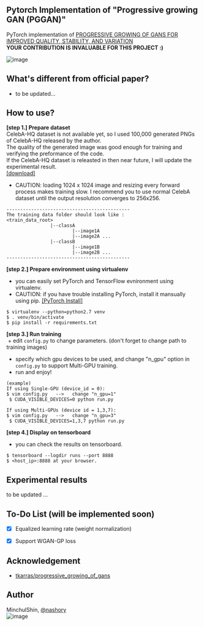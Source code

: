 ## Pytorch Implementation of "Progressive growing GAN (PGGAN)"
PyTorch implementation of [PROGRESSIVE GROWING OF GANS FOR IMPROVED QUALITY, STABILITY, AND VARIATION](http://research.nvidia.com/sites/default/files/pubs/2017-10_Progressive-Growing-of//karras2017gan-paper.pdf)   
__YOUR CONTRIBUTION IS INVALUABLE FOR THIS PROJECT :)__ 

![image](https://puu.sh/ydG0E/e0f32b0d92.png)

## What's different from official paper?
+ to be updated...


## How to use?
__[step 1.] Prepare dataset__   
CelebA-HQ dataset is not available yet, so I used 100,000 generated PNGs of CelebA-HQ released by the author.   
The quality of the generated image was good enough for training and verifying the preformance of the code.  
If the CelebA-HQ dataset is releasted in then near future, I will update the experimental result.  
[[download]](https://drive.google.com/open?id=0B4qLcYyJmiz0MUVMVFEyclJnRmc)

+ CAUTION: loading 1024 x 1024 image and resizing every forward process makes training slow. I recommend you to use normal CelebA dataset until the output resolution converges to 256x256.

~~~
---------------------------------------------
The training data folder should look like : 
<train_data_root>
                |--classA
                        |--image1A
                        |--image2A ...
                |--classB
                        |--image1B
                        |--image2B ...
---------------------------------------------
~~~

__[step 2.] Prepare environment using virtualenv__   
  + you can easily set PyTorch and TensorFlow evnironment using virtualenv.  
  + CAUTION: if you have trouble installing PyTorch, install it mansually using pip. [[PyTorch Install]](http://pytorch.org/)
  
  ~~~
  $ virtualenv --python=python2.7 venv
  $ . venv/bin/activate
  $ pip install -r requirements.txt
  ~~~



__[step 3.] Run training__   
  + edit `config.py` to change parameters. (don't forget to change path to training images)
  + specify which gpu devices to be used, and change "n_gpu" option in `config.py` to support Multi-GPU training.
  + run and enjoy!
 
  ~~~~
  (example)
  If using Single-GPU (device_id = 0):
  $ vim config.py   -->   change "n_gpu=1"
  $ CUDA_VISIBLE_DEVICES=0 python run.py
  
  If using Multi-GPUs (device id = 1,3,7):
  $ vim config.py   -->   change "n_gpu=3"
  $ CUDA_VISIBLE_DEVICES=1,3,7 python run.py
  ~~~~
  
  
__[step 4.] Display on tensorboard__  
  + you can check the results on tensorboard.
  ~~~
  $ tensorboard --logdir runs --port 8888
  $ <host_ip>:8888 at your browser.
  ~~~
  
  
## Experimental results
to be updated ...

## To-Do List (will be implemented soon)
- [X] Equalized learning rate (weight normalization)
- [X] Support WGAN-GP loss


## Acknowledgement
+ [tkarras/progressive_growing_of_gans](https://github.com/tkarras/progressive_growing_of_gans)

## Author
MinchulShin, [@nashory](https://github.com/nashory)  
![image](https://camo.githubusercontent.com/e053bc3e1b63635239e8a44574e819e62ab3e3f4/687474703a2f2f692e67697068792e636f6d2f49634a366e36564a4e6a524e532e676966)



